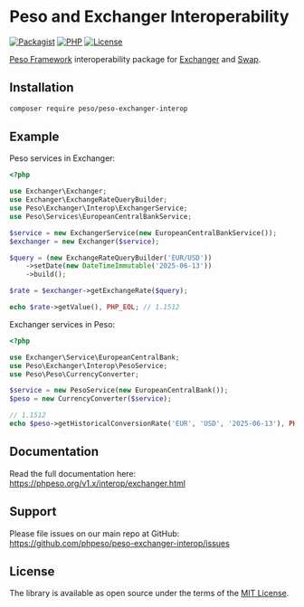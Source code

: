 # Peso and Exchanger Interoperability

[![Packagist]][Packagist Link]
[![PHP]][Packagist Link]
[![License]][License Link]

[Packagist]: https://img.shields.io/packagist/v/peso/peso-exchanger-interop.svg?style=flat-square
[PHP]: https://img.shields.io/packagist/php-v/peso/peso-exchanger-interop.svg?style=flat-square
[License]: https://img.shields.io/packagist/l/peso/peso-exchanger-interop.svg?style=flat-square

[Packagist Link]: https://packagist.org/packages/peso/peso-exchanger-interop
[License Link]: LICENSE.md

[Peso Framework] interoperability package for [Exchanger] and [Swap].

[Peso Framework]: https://phpeso.readthedocs.io/
[Exchanger]: https://florianv.github.io/exchanger/
[Swap]: https://florianv.github.io/swap/

## Installation

```bash
composer require peso/peso-exchanger-interop
```

## Example

Peso services in Exchanger:

```php
<?php

use Exchanger\Exchanger;
use Exchanger\ExchangeRateQueryBuilder;
use Peso\Exchanger\Interop\ExchangerService;
use Peso\Services\EuropeanCentralBankService;

$service = new ExchangerService(new EuropeanCentralBankService());
$exchanger = new Exchanger($service);

$query = (new ExchangeRateQueryBuilder('EUR/USD'))
    ->setDate(new DateTimeImmutable('2025-06-13'))
    ->build();

$rate = $exchanger->getExchangeRate($query);

echo $rate->getValue(), PHP_EOL; // 1.1512
```

Exchanger services in Peso:

```php
<?php

use Exchanger\Service\EuropeanCentralBank;
use Peso\Exchanger\Interop\PesoService;
use Peso\Peso\CurrencyConverter;

$service = new PesoService(new EuropeanCentralBank());
$peso = new CurrencyConverter($service);

// 1.1512
echo $peso->getHistoricalConversionRate('EUR', 'USD', '2025-06-13'), PHP_EOL;
```

## Documentation

Read the full documentation here: <https://phpeso.org/v1.x/interop/exchanger.html>

## Support

Please file issues on our main repo at GitHub: <https://github.com/phpeso/peso-exchanger-interop/issues>

## License

The library is available as open source under the terms of the [MIT License][License Link].
